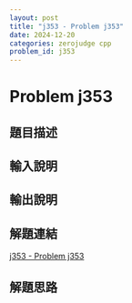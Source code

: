 ```yaml
---
layout: post
title: "j353 - Problem j353"
date: 2024-12-20
categories: zerojudge cpp
problem_id: j353
---
```


# Problem j353

## 題目描述



## 輸入說明



## 輸出說明



## 解題連結

[j353 - Problem j353](https://zerojudge.tw/ShowProblem?problemid=j353)

## 解題思路

